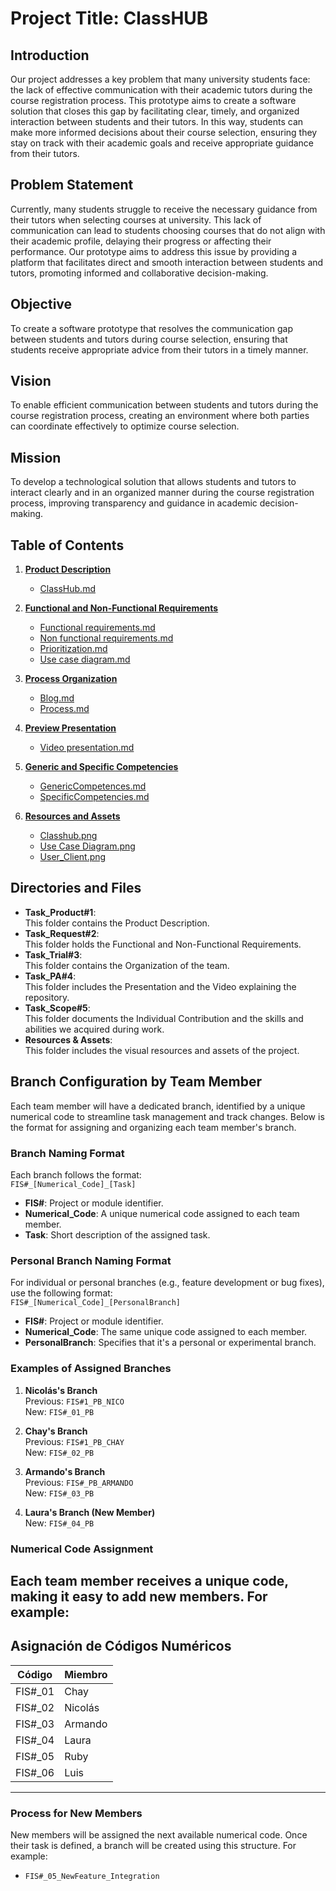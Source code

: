 # **Project Title: ClassHUB**

## **Introduction**
Our project addresses a key problem that many university students face: the lack of effective communication with their academic tutors during the course registration process. This prototype aims to create a software solution that closes this gap by facilitating clear, timely, and organized interaction between students and their tutors. In this way, students can make more informed decisions about their course selection, ensuring they stay on track with their academic goals and receive appropriate guidance from their tutors.

## **Problem Statement**
Currently, many students struggle to receive the necessary guidance from their tutors when selecting courses at university. This lack of communication can lead to students choosing courses that do not align with their academic profile, delaying their progress or affecting their performance. Our prototype aims to address this issue by providing a platform that facilitates direct and smooth interaction between students and tutors, promoting informed and collaborative decision-making.

## **Objective**
To create a software prototype that resolves the communication gap between students and tutors during course selection, ensuring that students receive appropriate advice from their tutors in a timely manner.

## **Vision**
To enable efficient communication between students and tutors during the course registration process, creating an environment where both parties can coordinate effectively to optimize course selection.

## **Mission**
To develop a technological solution that allows students and tutors to interact clearly and in an organized manner during the course registration process, improving transparency and guidance in academic decision-making.

## **Table of Contents**
1. **[Product Description](https://github.com/Chayy80/Repostorio-Equipo-3/tree/FIS%231_PB_NICO/TaskProduct%231)**  
   - [ClassHub.md](https://github.com/Chayy80/Repostorio-Equipo-3/blob/FIS%232_PB/TaskProduct%231/ClassHub.md)


2. **[Functional and Non-Functional Requirements](https://github.com/Chayy80/Repostorio-Equipo-3/tree/FIS%231_PB_NICO/Task_Request%232)**  
   - [Functional requirements.md](https://github.com/Chayy80/Repostorio-Equipo-3/blob/FIS%232_PB/Task_Request%232/Functional%20requirements.md)
   - [Non functional requirements.md](https://github.com/Chayy80/Repostorio-Equipo-3/blob/FIS%232_PB/Task_Request%232/Non%20functional%20requirements.md)
   - [Prioritization.md](https://github.com/Chayy80/Repostorio-Equipo-3/blob/FIS%232_PB/Task_Request%232/Prioritization.md)
   - [Use case diagram.md](https://github.com/Chayy80/Repostorio-Equipo-3/blob/FIS%232_PB/Task_Request%232/Use%20case%20diagram.md)
     
3. **[Process Organization](https://github.com/Chayy80/Repostorio-Equipo-3/tree/FIS%231_PB_NICO/Task_Trial%233)**  
   - [Blog.md](https://github.com/Chayy80/Repostorio-Equipo-3/blob/FIS%232_PB/Task_Trial%233/Blog.md)
   - [Process.md](https://github.com/Chayy80/Repostorio-Equipo-3/blob/FIS%232_PB/Task_Trial%233/Process.md)
     
4. **[Preview Presentation](https://github.com/Chayy80/Repostorio-Equipo-3/tree/FIS%231_PB_NICO/Task_PA%234)**  
   - [Video presentation.md](https://github.com/Chayy80/Repostorio-Equipo-3/blob/FIS%232_PB/Task_PA%234/Video%20presentation.md)

5. **[Generic and Specific Competencies](https://github.com/Chayy80/Repostorio-Equipo-3/tree/FIS%231_PB_NICO/Task_Scope%235)**  
   - [GenericCompetences.md](https://github.com/Chayy80/Repostorio-Equipo-3/blob/FIS%232_PB/Task_Scope%235/GenericCompetences.md)
   - [SpecificCompetencies.md](https://github.com/Chayy80/Repostorio-Equipo-3/blob/FIS%232_PB/Task_Scope%235/SpecificCompetencies.md)


6. **[Resources and Assets](https://github.com/Chayy80/Repostorio-Equipo-3/tree/FIS%231_PB_NICO/Resources%20%26%20Assets)**  
   - [Classhub.png](https://github.com/Chayy80/Repostorio-Equipo-3/blob/FIS%232_PB/Resources%20&%20Assets/Classhub.png)
   - [Use Case Diagram.png](https://github.com/Chayy80/Repostorio-Equipo-3/blob/FIS%232_PB/Resources%20&%20Assets/Use%20Case%20Diagram.png)
   - [User_Client.png](https://github.com/Chayy80/Repostorio-Equipo-3/blob/FIS%232_PB/Resources%20&%20Assets/User_Client.png)

## **Directories and Files**
- **Task_Product#1**:  
  This folder contains the Product Description.
- **Task_Request#2**:  
  This folder holds the Functional and Non-Functional Requirements.
- **Task_Trial#3**:  
  This folder contains the Organization of the team.
- **Task_PA#4**:  
  This folder includes the Presentation and the Video explaining the repository.
- **Task_Scope#5**:  
  This folder documents the Individual Contribution and the skills and abilities we acquired during work.
- **Resources & Assets**:  
  This folder includes the visual resources and assets of the project.

## **Branch Configuration by Team Member**

Each team member will have a dedicated branch, identified by a unique numerical code to streamline task management and track changes. Below is the format for assigning and organizing each team member's branch.

### **Branch Naming Format**
Each branch follows the format:  
`FIS#_[Numerical_Code]_[Task]`

- **FIS#**: Project or module identifier.
- **Numerical_Code**: A unique numerical code assigned to each team member.
- **Task**: Short description of the assigned task.
  
### **Personal Branch Naming Format**
For individual or personal branches (e.g., feature development or bug fixes), use the following format:  
`FIS#_[Numerical_Code]_[PersonalBranch]`

- **FIS#**: Project or module identifier.
- **Numerical_Code**: The same unique code assigned to each member.
- **PersonalBranch**: Specifies that it's a personal or experimental branch.
  
### **Examples of Assigned Branches**

1. **Nicolás's Branch**  
   Previous: `FIS#1_PB_NICO`  
   New: `FIS#_01_PB`

2. **Chay's Branch**  
   Previous: `FIS#1_PB_CHAY`  
   New: `FIS#_02_PB`

3. **Armando's Branch**  
   Previous: `FIS#_PB_ARMANDO`  
   New: `FIS#_03_PB`

4. **Laura's Branch (New Member)**  
   New: `FIS#_04_PB`

### **Numerical Code Assignment**
Each team member receives a unique code, making it easy to add new members. For example:
---

## **Asignación de Códigos Numéricos**

| Código | Miembro   |
|--------|-----------|
| FIS#_01 | Chay     |
| FIS#_02 | Nicolás  |
| FIS#_03 | Armando  |
| FIS#_04 | Laura    |
| FIS#_05 | Ruby     |
| FIS#_06 | Luis     |

---

### **Process for New Members**
New members will be assigned the next available numerical code. Once their task is defined, a branch will be created using this structure. For example:

- `FIS#_05_NewFeature_Integration`
